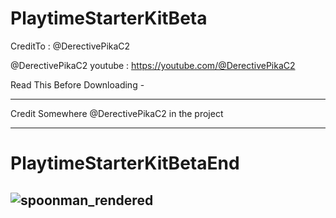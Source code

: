 # PlaytimeStarterKitBeta
CreditTo : @DerectivePikaC2

@DerectivePikaC2 youtube : https://youtube.com/@DerectivePikaC2

Read This Before Downloading - 

-----------------------------------------------------------------------

Credit Somewhere @DerectivePikaC2 in the project

-----------------------------------------------------------------------

# PlaytimeStarterKitBetaEnd

## ![spoonman_rendered](https://github.com/user-attachments/assets/dcd5efc5-0de3-4911-9ae9-a925e8cad586)
